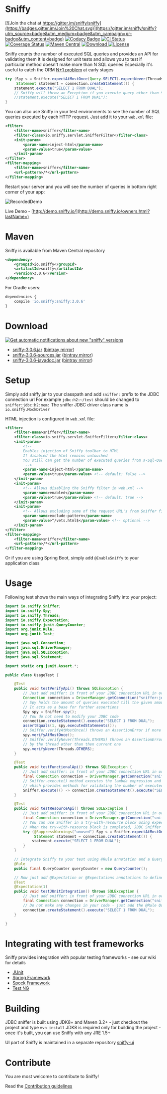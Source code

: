 Sniffy
============

[![Join the chat at https://gitter.im/sniffy/sniffy](https://badges.gitter.im/Join%20Chat.svg)](https://gitter.im/sniffy/sniffy?utm_source=badge&utm_medium=badge&utm_campaign=pr-badge&utm_content=badge)
[![Codacy Badge](https://api.codacy.com/project/badge/grade/ec48f442755f4df5b62bf3bcba3a2246)](https://www.codacy.com/app/sniffy/sniffy)
[![CI Status](https://travis-ci.org/sniffy/sniffy.svg?branch=master)](https://travis-ci.org/sniffy/sniffy)
[![Coverage Status](https://coveralls.io/repos/sniffy/sniffy/badge.png?branch=master)](https://coveralls.io/r/sniffy/sniffy?branch=master)
[![Maven Central](https://maven-badges.herokuapp.com/maven-central/io.sniffy/sniffy/badge.svg?style=flat)](https://maven-badges.herokuapp.com/maven-central/io.sniffy/sniffy)
[![Download](https://api.bintray.com/packages/sniffy/sniffy/sniffy/images/download.svg) ](https://bintray.com/sniffy/sniffy/sniffy/_latestVersion)
[![License](http://img.shields.io/:license-mit-blue.svg?style=flat)](http://badges.mit-license.org)

Sniffy counts the number of executed SQL queries and provides an API for validating them
It is designed for unit tests and allows you to test if particular method doesn't make more than N SQL queries
Especially it's useful to catch the ORM [N+1 problem](http://stackoverflow.com/questions/97197/what-is-the-n1-selects-issue) at early stages 

```java
try (Spy s = Sniffer.expectAtMostOnce(Query.SELECT).expectNever(Threads.OTHERS);
     Statement statement = connection.createStatement()) {
    statement.execute("SELECT 1 FROM DUAL");
    // Sniffy will throw an Exception if you execute query other than SELECT or uncomment line below
    //statement.execute("SELECT 1 FROM DUAL");
}
```

You can also use Sniffy in your test environments to see the number of SQL queries executed by each HTTP request.
Just add it to your `web.xml` file:
```xml
<filter>
    <filter-name>sniffer</filter-name>
    <filter-class>io.sniffy.servlet.SnifferFilter</filter-class>
    <init-param>
        <param-name>inject-html</param-name>
        <param-value>true</param-value>
    </init-param>
</filter>
<filter-mapping>
    <filter-name>sniffer</filter-name>
    <url-pattern>/*</url-pattern>
</filter-mapping>
```

Restart your server and you will see the number of queries in bottom right corner of your app:

![RecordedDemo](http://sniffy.io/demo.gif)

Live Demo - [http://demo.sniffy.io/](http://demo.sniffy.io/owners.html?lastName=)

Maven
============
Sniffy is available from Maven Central repository
```xml
<dependency>
    <groupId>io.sniffy</groupId>
    <artifactId>sniffy</artifactId>
    <version>3.0.6</version>
</dependency>
```

For Gradle users:
```javascript
dependencies {
    compile 'io.sniffy:sniffy:3.0.6'
}
```

Download
============
[![Get automatic notifications about new "sniffy" versions](https://www.bintray.com/docs/images/bintray_badge_color.png) ](https://bintray.com/sniffy/sniffy/sniffy/view?source=watch)
- [sniffy-3.0.6.jar](https://github.com/sniffy/sniffy/releases/download/3.0.6/sniffy-3.0.6.jar) ([bintray mirror](https://bintray.com/artifact/download/sniffy/sniffy/sniffy-3.0.6.jar))
- [sniffy-3.0.6-sources.jar](https://github.com/sniffy/sniffy/releases/download/3.0.6/sniffy-3.0.6-sources.jar) ([bintray mirror](https://bintray.com/artifact/download/sniffy/sniffy/sniffy-3.0.6-sources.jar))
- [sniffy-3.0.6-javadoc.jar](https://github.com/sniffy/sniffy/releases/download/3.0.6/sniffy-3.0.6-javadoc.jar) ([bintray mirror](https://bintray.com/artifact/download/sniffy/sniffy/sniffy-3.0.6-javadoc.jar))

Setup
============
Simply add sniffy.jar to your classpath and add `sniffer:` prefix to the JDBC connection url
For example `jdbc:h2:~/test` should be changed to `sniffer:jdbc:h2:mem:`
The sniffer JDBC driver class name is `io.sniffy.MockDriver`

HTML injection is configured in `web.xml` file:
```xml
<filter>
    <filter-name>sniffer</filter-name>
    <filter-class>io.sniffy.servlet.SnifferFilter</filter-class>
    <init-param>
        <!-- 
        Enables injection of Sniffy toolbar to HTML
        If disabled the html remains untouched
        You still can get the number of executed queries from X-Sql-Queries HTTP header
         -->
        <param-name>inject-html</param-name>
        <param-value>true</param-value> <!-- default: false -->
    </init-param>
    <init-param>
        <!-- Allows disabling the Sniffy filter in web.xml -->
        <param-name>enabled</param-name>
        <param-value>true</param-value> <!-- default: true -->
    </init-param>
    <init-param>
        <!-- Allows excluding some of the request URL's from Sniffer filter -->
        <param-name>exclude-pattern</param-name>
        <param-value>^/vets.html$</param-value> <!-- optional -->
    </init-param>
</filter>
<filter-mapping>
    <filter-name>sniffer</filter-name>
    <url-pattern>/*</url-pattern>
</filter-mapping>
```

Or if you are using Spring Boot, simply add `@EnableSniffy` to your application class

Usage
============
Following test shows the main ways of integrating Sniffy into your project:

```java
import io.sniffy.Sniffer;
import io.sniffy.Spy;
import io.sniffy.Threads;
import io.sniffy.Expectation;
import io.sniffy.junit.QueryCounter;
import org.junit.Rule;
import org.junit.Test;

import java.sql.Connection;
import java.sql.DriverManager;
import java.sql.SQLException;
import java.sql.Statement;

import static org.junit.Assert.*;

public class UsageTest {

    @Test
    public void testVerifyApi() throws SQLException {
        // Just add sniffer: in front of your JDBC connection URL in order to enable sniffer
        Connection connection = DriverManager.getConnection("sniffer:jdbc:h2:mem:", "sa", "sa");
        // Spy holds the amount of queries executed till the given amount of time
        // It acts as a base for further assertions
        Spy spy = Sniffer.spy();
        // You do not need to modify your JDBC code
        connection.createStatement().execute("SELECT 1 FROM DUAL");
        assertEquals(1, spy.executedStatements());
        // Sniffer.verifyAtMostOnce() throws an AssertionError if more than one query was executed;
        spy.verifyAtMostOnce();
        // Sniffer.verifyNever(Threads.OTHERS) throws an AssertionError if at least one query was executed
        // by the thread other than then current one
        spy.verifyNever(Threads.OTHERS);
    }

    @Test
    public void testFunctionalApi() throws SQLException {
        // Just add sniffer: in front of your JDBC connection URL in order to enable sniffer
        final Connection connection = DriverManager.getConnection("sniffer:jdbc:h2:mem:", "sa", "sa");
        // Sniffer.execute() method executes the lambda expression and returns an instance of Spy
        // which provides methods for validating the number of executed queries in given lambda
        Sniffer.execute(() -> connection.createStatement().execute("SELECT 1 FROM DUAL")).verifyAtMostOnce();
    }

    @Test
    public void testResourceApi() throws SQLException {
        // Just add sniffer: in front of your JDBC connection URL in order to enable sniffer
        final Connection connection = DriverManager.getConnection("sniffer:jdbc:h2:mem:", "sa", "sa");
        // You can use Sniffer in a try-with-resource block using expect methods instead of verify
        // When the try-with-resource block is completed, JDBC Sniffer will verify all the expectations defined
        try (@SuppressWarnings("unused") Spy s = Sniffer.expectAtMostOnce().expectNever(Threads.OTHERS);
             Statement statement = connection.createStatement()) {
            statement.execute("SELECT 1 FROM DUAL");
        }
    }

    // Integrate Sniffy to your test using @Rule annotation and a QueryCounter field
    @Rule
    public final QueryCounter queryCounter = new QueryCounter();

    // Now just add @Expectation or @Expectations annotations to define number of queries allowed for given method
    @Test
    @Expectation(1)
    public void testJUnitIntegration() throws SQLException {
        // Just add sniffer: in front of your JDBC connection URL in order to enable sniffer
        final Connection connection = DriverManager.getConnection("sniffer:jdbc:h2:mem:", "sa", "sa");
        // Do not make any changes in your code - just add the @Rule QueryCounter and put annotations on your test method
        connection.createStatement().execute("SELECT 1 FROM DUAL");
    }

}
```

Integrating with test frameworks
============
Sniffy provides integration with popular testing frameworks - see our wiki for details
 
 * [JUnit](https://github.com/sniffy/sniffy/wiki/JUnit)
 * [Spring Framework](https://github.com/sniffy/sniffy/wiki/Spring-Framework)
 * [Spock Framework](https://github.com/sniffy/sniffy/wiki/Spock-Framework)
 * [Test NG](https://github.com/sniffy/sniffy/wiki/Test-NG)

Building
============
JDBC sniffer is built using JDK8+ and Maven 3.2+ - just checkout the project and type `mvn install`
JDK8 is required only for building the project - once it's built, you can use Sniffy with any JRE 1.5+

UI part of Sniffy is maintained in a separate repository [sniffy-ui](https://github.com/sniffy/sniffy-ui)

Contribute
============
You are most welcome to contribute to Sniffy!

Read the [Contribution guidelines](https://github.com/sniffy/sniffy/blob/master/CONTRIBUTING.md)
